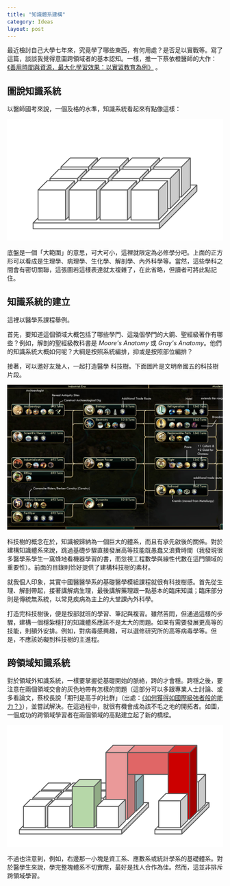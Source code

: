 ```yaml
---
title: "知識體系建構"
category: Ideas
layout: post
---
```


最近檢討自己大學七年來，究竟學了哪些東西，有何用處？是否足以實戰等。寫了這篇，談談我覺得意圖跨領域者的基本認知。一樣，推一下蔡依橙醫師的大作：[《善用時間與資源，最大化學習效果：以實習教育為例》](http://edu.innovaradinc.com/maximize_your_internship) 。

## 圖說知識系統

以醫師國考來說，一個及格的水準，知識系統看起來有點像這樣：

![knowledge](/assets/img/knowledge1.png)

底盤是一個「大範圍」的意思，可大可小，這裡就限定為必修學分吧。上面的正方形可以看成是生理學、病理學、生化學、解剖學、內外科學等。當然，這些學科之間會有密切關聯，這張圖若這樣表達就太複雜了，在此省略，但讀者可將此點記住。

## 知識系統的建立

這裡以醫學系課程舉例。

首先，要知道這個領域大概包括了哪些學門、這幾個學門的大鋼、聖經級著作有哪些？例如，解剖的聖經級教科書是 _Moore's Anatomy_ 或 _Gray's Anatomy_。他們的知識系統大概如何呢？大綱是按照系統編排，抑或是按照部位編排？

接著，可以邀好友幾人，一起打造醫學 科技樹。下面圖片是文明帝國五的科技樹片段。

![Tech Tree](/assets/img/techtree.png)

科技樹的概念在於，知識被歸納為一個巨大的體系，而且有承先啟後的關係。對於建構知識體系來說，跳過基礎步驟直接發展高等技能既愚蠢又浪費時間（我發現很多醫學系學生一窩蜂地看機器學習的書，而忽視工程數學與線性代數在這門領域的重要性）。前面的目錄則恰好提供了建構科技樹的素材。

就我個人印象，其實中國醫醫學系的基礎醫學模組課程就很有科技樹感。首先從生理、解剖帶起，接著講解病生理，最後講解藥理跟一點基本的臨床知識；臨床部分則是傳統無系統，以常見疾病為主上的大堂課內外科學。

打造完科技樹後，便是按部就班的學習、筆記與複習。雖然苦悶，但通過這樣的步驟，建構一個穩紮穩打的知識體系應該不是太大的問題。如果有需要發展更高等的技能，則額外安排。例如，對病毒感興趣，可以選修研究所的高等病毒學等。但是，不應該妨礙到科技樹的主進程。

## 跨領域知識系統

對於領域外知識系統，一樣要掌握從基礎開始的脈絡，跨的才會穩。跨穩之後，要注意在兩個領域交會的灰色地帶有怎樣的問題（這部分可以多跟專業人士討論、或多看論文，蔡校長說「期刊是高手的社群」（出處：[《如何獲得如國際級強者般的能力？》](http://edu.innovarad.tw/qa-international_scholars/)），並嘗試解決。在這過程中，就很有機會成為該不毛之地的開拓者。如圖，一個成功的跨領域學習者在兩個領域的高點建立起了新的橋樑。

![knowledge](/assets/img/knowledge4.png)

不過也注意到，例如，右邊那一小塊是資工系、應數系或統計學系的基礎體系。對於醫學生來說，學完整塊體系不切實際，最好是找人合作為佳。然而，這並非排斥跨領域學習。
